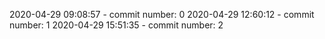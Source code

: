 2020-04-29 09:08:57 - commit number: 0
2020-04-29 12:60:12 - commit number: 1
2020-04-29 15:51:35 - commit number: 2
